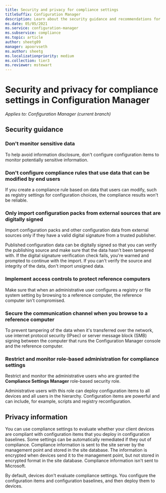 ```yaml
---
title: Security and privacy for compliance settings
titleSuffix: Configuration Manager
description: Learn about the security guidance and recommendations for compliance settings in Configuration Manager.
ms.date: 05/05/2021
ms.service: configuration-manager
ms.subservice: compliance
ms.topic: article
author: sheetg09
manager: apoorvseth
ms.author: sheetg
ms.localizationpriority: medium
ms.collection: tier3
ms.reviewer: mstewart
---
```


# Security and privacy for compliance settings in Configuration Manager

*Applies to: Configuration Manager (current branch)*

## Security guidance

### Don't monitor sensitive data

To help avoid information disclosure, don't configure configuration items to monitor potentially sensitive information.

### Don't configure compliance rules that use data that can be modified by end users

If you create a compliance rule based on data that users can modify, such as registry settings for configuration choices, the compliance results won't be reliable.

### Only import configuration packs from external sources that are digitally signed

Import configuration packs and other configuration data from external sources only if they have a valid digital signature from a trusted publisher.

Published configuration data can be digitally signed so that you can verify the publishing source and make sure that the data hasn't been tampered with. If the digital signature verification check fails, you're warned and prompted to continue with the import. If you can't verify the source and integrity of the data, don't import unsigned data.

### Implement access controls to protect reference computers

Make sure that when an administrative user configures a registry or file system setting by browsing to a reference computer, the reference computer isn't compromised.

### Secure the communication channel when you browse to a reference computer

To prevent tampering of the data when it's transferred over the network, use internet protocol security (IPsec) or server message block (SMB) signing between the computer that runs the Configuration Manager console and the reference computer.

### Restrict and monitor role-based administration for compliance settings

Restrict and monitor the administrative users who are granted the **Compliance Settings Manager** role-based security role.

Administrative users with this role can deploy configuration items to all devices and all users in the hierarchy. Configuration items are powerful and can include, for example, scripts and registry reconfiguration.

## Privacy information

You can use compliance settings to evaluate whether your client devices are compliant with configuration items that you deploy in configuration baselines. Some settings can be automatically remediated if they out of compliance. Compliance information is sent to the site server by the management point and stored in the site database. The information is encrypted when devices send it to the management point, but not stored in encrypted format in the site database. Compliance information isn't sent to Microsoft.

By default, devices don't evaluate compliance settings. You configure the configuration items and configuration baselines, and then deploy them to devices.
